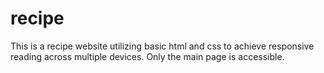 # recipe
This is a recipe website utilizing basic html and css to achieve responsive reading across multiple devices. Only the main page is accessible.
